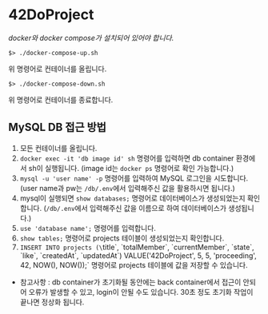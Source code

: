 # 42DoProject

*docker와 docker compose가 설치되어 있어야 합니다.*

```
$> ./docker-compose-up.sh
```
위 명령어로 컨테이너를 올립니다.

```
$> ./docker-compose-down.sh
```
위 명령어로 컨테이너를 종료합니다.

## MySQL DB 접근 방법

1. 모든 컨테이너를 올립니다.
2. `docker exec -it 'db image id' sh` 명령어를 입력하면 db container 환경에서 sh이 실행됩니다. (image id는 `docker ps` 명령어로 확인 가능합니다.)
3. `mysql -u 'user name' -p` 명령어를 입력하여 MySQL 로그인을 시도합니다. (user name과 pw는 `/db/.env`에서 입력해주신 값을 활용하시면 됩니다.)
4. mysql이 실행되면 `show databases;` 명령어로 데이터베이스가 생성되었는지 확인합니다. (`/db/.env`에서 입력해주신 값을 이름으로 하여 데이터베이스가 생성됩니다.)
5. `use 'database name';` 명령어를 입력합니다.
6. `show tables;` 명령어로 projects 테이블이 생성되었는지 확인합니다.
7. `INSERT INTO projects (\`title\`, \`totalMember\`, \`currentMember\`, \`state\`, \`like\`, \`createdAt\`, \`updatedAt\`) VALUE('42DoProject', 5, 5, 'proceeding', 42, NOW(), NOW());` 명령어로 projects 테이블에 값을 저장할 수 있습니다.

- 참고사항 : db container가 초기화될 동안에는 back container에서 접근이 안되어 오류가 발생할 수 있고, login이 안될 수도 있습니다. 30초 정도 초기화 작업이 끝나면 정상화 됩니다.
